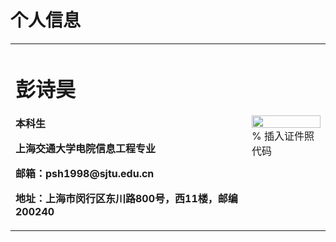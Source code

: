 # 个人信息
<table border="0">
  <tr>
    <td width="75%">
      <h1>彭诗昊</h1>
      <p><b>本科生</b></p>
      <p><b>上海交通大学电院信息工程专业</b></p>
      <p><b>邮箱：psh1998@sjtu.edu.cn</b></p>
      <p><b>地址：上海市闵行区东川路800号，西11楼，邮编200240</b></p>
    </td>
    <td width="25%">
      <img src="/zhengjianzhao.jpg" width="100%">      % 插入证件照代码
    </td>
  </tr>
</table>
